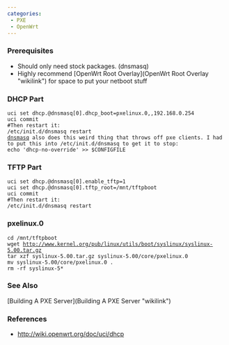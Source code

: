 ```yaml
---
categories:
 - PXE
 - OpenWrt
---
```

### Prerequisites

-   Should only need <OpenWrt> stock packages. (dnsmasq)
-   Highly recommend [OpenWrt Root
    Overlay](OpenWrt Root Overlay "wikilink") for space to put your
    netboot stuff

### DHCP Part

`uci set dhcp.@dnsmasq[0].dhcp_boot=pxelinux.0,,192.168.0.254`\
`uci commit`\
`#Then restart it:`\
`/etc/init.d/dnsmasq restart`
[`dnsmasq`](dnsmasq "wikilink")` also does this weird thing that throws off pxe clients. I had to put this into /etc/init.d/dnsmasq to get it to stop:`\
`echo 'dhcp-no-override' >> $CONFIGFILE`

### TFTP Part

`uci set dhcp.@dnsmasq[0].enable_tftp=1`\
`uci set dhcp.@dnsmasq[0].tftp_root=/mnt/tftpboot`\
`uci commit`\
`#Then restart it:`\
`/etc/init.d/dnsmasq restart`

### pxelinux.0

`cd /mnt/tftpboot`\
`wget `[`http://www.kernel.org/pub/linux/utils/boot/syslinux/syslinux-5.00.tar.gz`](http://www.kernel.org/pub/linux/utils/boot/syslinux/syslinux-5.00.tar.gz)\
`tar xzf syslinux-5.00.tar.gz syslinux-5.00/core/pxelinux.0`\
`mv syslinux-5.00/core/pxelinux.0 .`\
`rm -rf syslinux-5*`

### See Also

[Building A PXE Server](Building A PXE Server "wikilink")

### References

-   <http://wiki.openwrt.org/doc/uci/dhcp>

